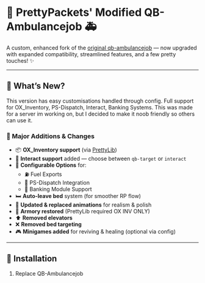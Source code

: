 # 💉 PrettyPackets' Modified QB-Ambulancejob 🚑

A custom, enhanced fork of the [original qb-ambulancejob](https://github.com/qbcore-framework/qb-ambulancejob) — now upgraded with expanded compatibility, streamlined features, and a few pretty touches! ✨

---

## 🌸 What’s New?

This version has easy customisations handled through config. Full support for OX_Inventory, PS-Dispatch, Interact, Banking Systems.
This was made for a server im working on, but I decided to make it noob friendly so others can use it.

### 🔧 Major Additions & Changes

- 📦 **OX_Inventory support** (via [PrettyLib](https://github.com/PrettyPackets/PrettyLib))  
- 🎯 **Interact support** added — choose between `qb-target` or `interact` 
- 🔧 **Configurable Options** for:
  - ⛽ Fuel Exports
  - 🚨 PS-Dispatch Integration
  - 🏦 Banking Module Support
- 🛏️ **Auto-leave bed** system (for smoother RP flow)
- 💃 **Updated & replaced animations** for realism & polish
- 🔫 **Armory restored** (PrettyLib required OX INV ONLY)
- ⬆️ **Removed elevators**
- ❌ **Removed bed targeting**
- 🎮 **Minigames added** for reviving & healing (optional via config)

---

## 📂 Installation

1. Replace QB-Ambulancejob
